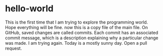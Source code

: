 # hello-world
This is the first time that I am trying to explore the programming world. Hope everything will be fine. 
now this is a copy file of the main file. On GitHub, saved changes are called commits. Each commit has an associated commit message, which is a description explaining why a particular change was made. 
I am trying again.
Today is a mostly sunny day. 
Open a pull request.
